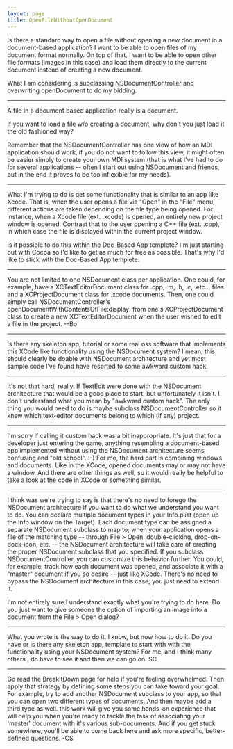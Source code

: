 ```yaml
---
layout: page
title: OpenFileWithoutOpenDocument
---
```


Is there a standard way to open a file without opening a new document in a document-based application?  I want to be able to open files of my document format normally.  On top of that, I want to be able to open other file formats (images in this case) and load them directly to the current document instead of creating a new document.  

What I am considering is subclassing NSDocumentController and overwriting openDocument to do my bidding.

----

A file in a document based application really is a document.

If you want to load a file w/o creating a document, why don't you just load it the old fashioned way?

Remember that the NSDocumentController has one view of how an MDI application should work, if you do not want to follow this view, it might often be easier simply to create your own MDI system (that is what I've had to do for several applications -- often I start out using NSDocument and friends, but in the end it proves to be too inflexible for my needs).

----

What I'm trying to do is get some functionality that is similar to an app like Xcode.  That is, when the user opens a file via "Open" in the "File" menu, different actions are taken depending on the file type being opened.  For instance, when a Xcode file (ext. .xcode) is opened, an entirely new project window is opened.  Contrast that to the user opening a C++ file (ext. .cpp), in which case the file is displayed within the current project window.

Is it possible to do this within the Doc-Based App templete?  I'm just starting out with Cocoa so I'd like to get as much for free as possible.  That's why I'd like to stick with the Doc-Based App templete.

----

You are not limited to one NSDocument class per application.  One could, for example, have a XCTextEditorDocument class for .cpp, .m, .h, .c, .etc... files and a XCProjectDocument class for .xcode documents.  Then, one could simply call NSDocumentController's     openDocumentWithContentsOfFile:display: from one's XCProjectDocument class to create a new XCTextEditorDocument when the user wished to edit a file in the project.  --Bo

----

Is there any skeleton app, tutorial or some real oss software that implements this XCode like functionality using the NSDocument system?
I mean, this should clearly be doable with NSDocument architecture and yet most sample code I've found have resorted to some awkward custom hack.

----

It's not that hard, really.  If TextEdit were done with the NSDocument architecture that would be a good place to start, but unfortunately it isn't.  I don't understand what you mean by "awkward custom hack".  The only thing you would need to do is maybe subclass NSDocumentController so it knew which text-editor documents belong to which (if any) project.

----

I'm sorry if calling it custom hack was a bit inappropriate.  It's just that for a developer just entering the game, anything resembling a document-based app implemented without using the NSDocument architecture seems confusing and "old school". :-)  For me, the hard part is combining windows and documents. Like in the XCode, opened documents may or may not have a window.  And there are other things as well, so it would really be helpful to take a look at the code in XCode or something similar.

----

I think was we're trying to say is that there's no need to forego the NSDocument architecture if you want to do what we understand you want to do.  You can declare multiple document types in your Info.plist (open up the Info window on the Target).  Each document type can be assigned a separate NSDocument subclass to map to; when your application opens a file of the matching type -- through File > Open, double-clicking, drop-on-dock-icon, etc. -- the NSDocument architecture will take care of creating the proper NSDocument subclass that you specified.  If you subclass NSDocumentController, you can customize this behavior further.  You could, for example, track how each document was opened, and associate it with a "master" document if you so desire -- just like XCode.  There's no need to bypass the NSDocument architecture in this case; you just need to extend it.

I'm not entirely sure I understand exactly what you're trying to do here.  Do you just want to give someone the option of importing an image into a document from the File > Open dialog?

----
What you wrote is the way to do it. I know, but now how to do it. Do you have or is there any skeleton app, template to start with with the functionality using your NSDocument system? For me, and I think many others , do have to see it and then we can go on. 
SC

----
Go read the BreakItDown page for help if you're feeling overwhelmed. Then apply that strategy by defining some steps you can take toward your goal. For example, try to add another NSDocument subclass to your app, so that you can open two different types of documents. And then maybe add a third type as well.  this work will give you some hands-on experience that will help you when you're ready to tackle the task of associating your 'master' document with it's various sub-documents. And if you get stuck somewhere, you'll be able to come back here and ask more specific, better-defined questions. -CS

